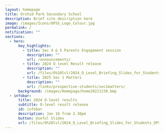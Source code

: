 ```yaml
---
layout: homepage
title: Orchid Park Secondary School
description: Brief site description here
image: /images/Icons/OPSS_Logo_Colour.jpg
permalink: /
notification: ""
sections:
  - hero:
      key_highlights:
        - title: Sec 4 & 5 Parents Engagement session
          description: ""
          url: /announcements/
        - title: 2024 O level Result release
          description: ""
          url: /files/O%20lvl/2024_O_Level_Briefing_Slides_for_Students_OPSS.pdf
        - title: 2025 Sec 1 Matters
          description: ""
          url: /links/prospective-students/sec1matters/
      background: /images/Homepage/home20221230.bmp
  - infobar:
      title: 2024 O-level results
      subtitle: O-level result release
      id: infobar
      description: Jan 10 from 2.30pm
      button: Useful Slides
      url: /files/O%20lvl/2024_O_Level_Briefing_Slides_for_Students_OPSS.pdf
---
```

